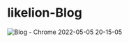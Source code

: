# likelion-Blog

![Blog - Chrome 2022-05-05 20-15-05](https://user-images.githubusercontent.com/97906653/166912891-3ae235f1-57c7-44c2-bcc3-54b2f3db131c.gif)
